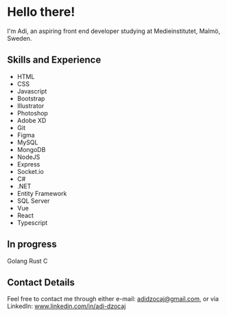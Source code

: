 # Hello there!

I'm Adi, an aspiring front end developer studying at Medieinstitutet, Malmö, Sweden.

## Skills and Experience
+ HTML
+ CSS
+ Javascript
+ Bootstrap
+ Illustrator
+ Photoshop
+ Adobe XD
+ Git
+ Figma
+ MySQL
+ MongoDB
+ NodeJS
+ Express
+ Socket.io
+ C#
+ .NET
+ Entity Framework
+ SQL Server
+ Vue
+ React
+ Typescript

## In progress
Golang
Rust
C

## Contact Details
Feel free to contact me through either e-mail: adidzocaj@gmail.com, or via LinkedIn: www.linkedin.com/in/adi-dzocaj
